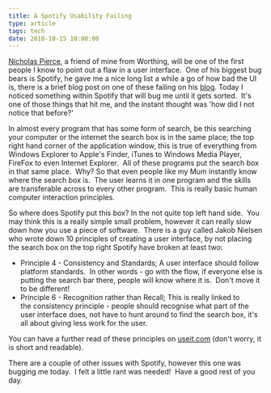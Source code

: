 ```yaml
---
title: A Spotify Usability Failing
type: article
tags: tech
date: 2010-10-15 10:00:00
---
```


<p><a href="http://dotknot.blogspot.com/">Nicholas Pierce</a>, a friend of mine from Worthing, will be one of the first people I know to point out a flaw in a user interface. &nbsp;One of his biggest bug bears is Spotify, he gave me a nice long list a while a go of how bad the UI is, there is a brief blog post on one of these failing on his <a href="http://dotknot.blogspot.com/2010/08/further-spotify-usability-failures.html">blog</a>. Today I noticed something within Spotify that will bug me until it gets sorted. &nbsp;It's one of those things that hit me, and the instant thought was 'how did I not notice that before?'</p>
<p>In almost every program that has some form of search, be this searching your computer or the internet the search box is in the same place; the top right hand corner of the application window, this is true of everything from Windows Explorer to Apple's Finder, iTunes to Windows Media Player, FireFox to even Internet Explorer. &nbsp;All of these programs put the search box in that same place. &nbsp;Why? So that even people like my Mum instantly know where the search box is. &nbsp;The user learns it in one program and the skills are transferable across to every other program. &nbsp;This is really basic human computer interaction principles.</p>
<p>So where does Spotify put this box? In the not quite top left hand side. &nbsp;You may think this is a really simple small problem, however it can really slow down how you use a piece of software. &nbsp;There is a guy called Jakob Nielsen who wrote down 10 principles of creating a user interface, by not placing the search box on the top right Spotify have broken at least two:</p>
<ul><li>Principle 4 -&nbsp;Consistency&nbsp;and Standards; A user interface should follow platform standards. &nbsp;In other words - go with the flow, if everyone else is putting the search bar there, people will know where it is. &nbsp;Don't move it to be different!</li><li>Principle 6 - Recognition rather than Recall; This is really linked to the&nbsp;consistency&nbsp;principle - people should recognise what part of the user interface does, not have to hunt around to find the search box, it's all about giving less work for the user.</li></ul>
<p>You can have a further read of these principles on <a href="http://www.useit.com/papers/heuristic/heuristic_list.html">useit.com</a>&nbsp;(don't worry, it is short and readable).</p>
<p>There are a couple of other issues with Spotify, however this one was bugging me today. &nbsp;I felt a little rant was needed! &nbsp;Have a good rest of you day.</p>
